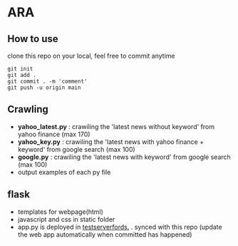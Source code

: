 # ARA

## How to use
clone this repo on your local, feel free to commit anytime
```
git init
git add .
git commit . -m 'comment'
git push -u origin main

```

## Crawling
- **yahoo_latest.py** : crawiling the 'latest news without keyword' from yahoo finance (max 170)
- **yahoo_key.py** : crawiling the 'latest news with yahoo finance + keyword' from google search (max 100)
- **google.py** : crawiling the 'latest news with keyword' from google search (max 100)
- output examples of each py file

## flask
- templates for webpage(html)
- javascript and css in static folder
- app.py is deployed in [testserverfords.](https://testserverfords.azurewebsites.net/)
  . synced with this repo (update the web app automatically when committed has happened)
